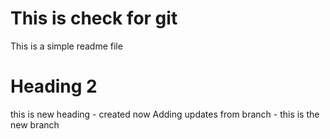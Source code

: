 # This is check for git
This is a simple readme file
# Heading 2
this is new heading - created now 
Adding updates from branch - this is the new branch 
